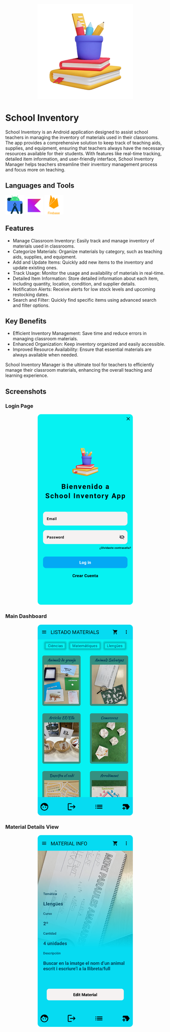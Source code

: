 <p align="center">
  <img src="https://github.com/Jordi-Allepuz/School_InventoryApp/blob/master/appicon.png" alt="Main Dashboard" style="width:300px; height:auto;">
</p>
<p align="center">
  <h1>School Inventory</h1>
</p>


School Inventory is an Android application designed to assist school teachers in managing the inventory of materials used in their classrooms. 
The app provides a comprehensive solution to keep track of teaching aids, supplies, and equipment, ensuring that teachers always have the necessary resources available for their students. 
With features like real-time tracking, detailed item information, and user-friendly interface, School Inventory Manager helps teachers streamline their inventory management process and focus more on teaching.

## Languages and Tools
<div>
 <img src="https://github.com/devicons/devicon/blob/master/icons/androidstudio/androidstudio-original.svg" alt="android" width="60" height="60"/>
  <img src="https://github.com/devicons/devicon/blob/master/icons/kotlin/kotlin-original.svg" title="kotlin" alt="kotlin" width="55" height="55"/>
 <img src="https://github.com/devicons/devicon/blob/master/icons/firebase/firebase-plain-wordmark.svg" alt="firebase" width="60" height="60"/>
</div>

## Features

- Manage Classroom Inventory: Easily track and manage inventory of materials used in classrooms.
- Categorize Materials: Organize materials by category, such as teaching aids, supplies, and equipment.
- Add and Update Items: Quickly add new items to the inventory and update existing ones.
- Track Usage: Monitor the usage and availability of materials in real-time.
- Detailed Item Information: Store detailed information about each item, including quantity, location, condition, and supplier details.
- Notification Alerts: Receive alerts for low stock levels and upcoming restocking dates.
- Search and Filter: Quickly find specific items using advanced search and filter options.

## Key Benefits

- Efficient Inventory Management: Save time and reduce errors in managing classroom materials.
- Enhanced Organization: Keep inventory organized and easily accessible.
- Improved Resource Availability: Ensure that essential materials are always available when needed.

School Inventory Manager is the ultimate tool for teachers to efficiently manage their classroom materials, enhancing the overall teaching and learning experience.

## Screenshots

### Login Page
<p align="center">
  <img src="https://github.com/Jordi-Allepuz/School_InventoryApp/blob/master/image(6).png" alt="loginpage" style="width:300px; height:auto;">
</p>

### Main Dashboard
<p align="center">
  <img src="https://github.com/Jordi-Allepuz/School_InventoryApp/blob/master/image(1).png" alt="list" style="width:300px; height:auto;">
</p>

### Material Details View
<p align="center">
  <img src="https://github.com/Jordi-Allepuz/School_InventoryApp/blob/master/image(4).png" alt="details" style="width:300px; height:auto;">
</p>

